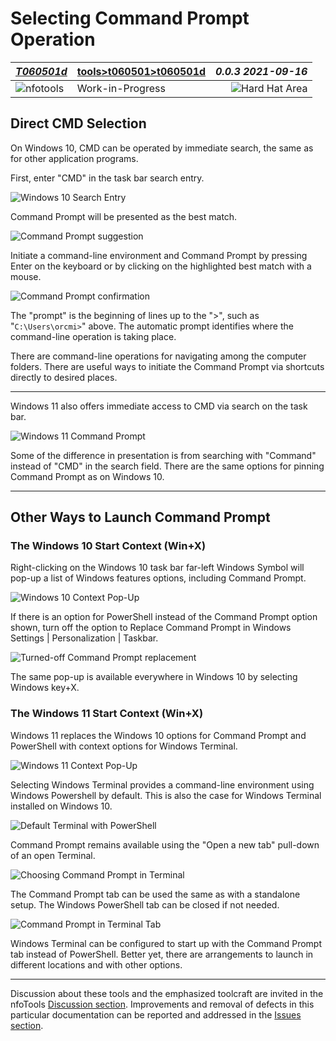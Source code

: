 <!-- index.md 0.0.2                 UTF-8                          2021-09-16
     ----1----|----2----|----3----|----4----|----5----|----6----|----7----|--*

                      SELECTING COMMAND PROMPT OPERATION

     -->

# Selecting Command Prompt Operation

| ***[T060501d](index.html)*** | [tools](../../)[>t060501](../)[>t060501d](.) | ***0.0.3 2021-09-16*** |
| :--                |       ---          | --: |
| ![nfotools](../../../images/nfoWorks-2014-06-02-1702-LogoSmall.png) | Work-in-Progress | ![Hard Hat Area](../../../images/hardhat-logo.gif) |

## Direct CMD Selection

On Windows 10, CMD can be operated by immediate search, the same as for other
application programs.

First, enter "CMD" in the task bar search entry.

![Windows 10 Search Entry](T060501d6-W10SearchTry.png)

Command Prompt will be presented as the best match.

![Command Prompt suggestion](T060501d7-W10CMDFound.png)

Initiate a command-line environment and Command Prompt by pressing Enter
on the keyboard or by clicking on the highlighted best match with a mouse.

![Command Prompt confirmation](../T060501-2021-09-06-1432-CommandPrompt.png)

The "prompt" is the beginning of lines up to the ">", such as
"`C:\Users\orcmi>`" above.  The automatic prompt identifies where the
command-line operation is taking place.

There are command-line operations for navigating among the computer folders.
There are useful ways to initiate the Command Prompt via shortcuts directly
to desired places.

----

Windows 11 also offers immediate access to CMD via search on the task bar.

![Windows 11 Command Prompt](T060501d5-W11SearchCommandPrompt.png)

Some of the difference in presentation is from searching with "Command"
instead of "CMD" in the search field.  There are the same options for pinning
Command Prompt as on Windows 10.

----

## Other Ways to Launch Command Prompt

### The Windows 10 Start Context (Win+X)

Right-clicking on the Windows 10 task bar far-left Windows Symbol will pop-up
a list of Windows features options, including Command Prompt.

![Windows 10 Context Pop-Up](T060501d9-W10CMDWinX.png)

If there is an option for PowerShell instead of the Command Prompt option
shown, turn off the option to Replace Command
Prompt in Windows Settings | Personalization | Taskbar.

![Turned-off Command Prompt replacement](T060501d10-W10CMDdefault.png)

The same pop-up is available everywhere in Windows 10 by selecting Windows
key+X.

### The Windows 11 Start Context (Win+X)

Windows 11 replaces the Windows 10 options for Command Prompt and PowerShell
with context options for Windows Terminal.

![Windows 11 Context Pop-Up](T060501d1-W11TerminalOption.png)

Selecting Windows Terminal provides a command-line environment using Windows
Powershell by default.  This is also the case for Windows Terminal installed
on Windows 10.

![Default Terminal with PowerShell](T060501d2-W11TerminalDefaultPS.png)

Command Prompt remains available using the "Open a new tab" pull-down of an
open Terminal.

![Choosing Command Prompt in Terminal](T060501d3-W11TerminalSelectCMD.png)

The Command Prompt tab can be used the same as with a standalone setup.  The
Windows PowerShell tab can be closed if not needed.

![Command Prompt in Terminal Tab](T060501d4-W11TerminalCMD.png)

Windows Terminal can be configured to start up with the Command Prompt tab
instead of PowerShell.  Better yet, there are arrangements to launch in
different locations and with other options.

----

Discussion about these tools and the emphasized toolcraft are invited in the
nfoTools [Discussion section](https://github.com/orcmid/nfoTools/discussions).
Improvements and removal of defects in this particular documentation can be
reported and addressed in the
[Issues section](https://github.com/orcmid/nfoTools/issues).

<!-- ----1----|----2----|----3----|----4----|----5----|----6----|----7----|--*

     0.0.3 2021-09-16T22:48Z Proof-reading touchups
     0.0.2 2021-09-16T22:24Z Full Draft on Windows 10/11
     0.0.1 2021-09-16T17:49Z Trial Top-banner introduction
     0.0.0 2021-09-16T02:01Z Create placeholder to morph into the
           necessary material

           *** end of docs/tools/T060501/T060501d/index.md ***
     -->
